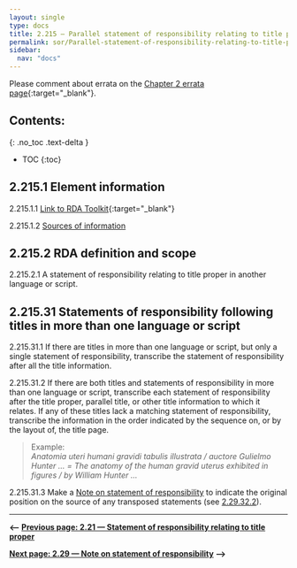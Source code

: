 ```yaml
---
layout: single
type: docs
title: 2.215 — Parallel statement of responsibility relating to title proper
permalink: sor/Parallel-statement-of-responsibility-relating-to-title-proper/
sidebar:
  nav: "docs"
---
```


Please comment about errata on the [Chapter 2 errata page](https://docs.google.com/document/d/1EIUzwP4vZYQVog9SmPqjvr3qqmYzTni4lyz58kmVp7c/edit#heading=h.6ywotc5eqllj){:target="_blank"}.

## Contents:
{: .no_toc .text-delta }

- TOC
{:toc}

## 2.215.1 Element information

<a name="2.215.1.1">2.215.1.1</a> [Link to RDA Toolkit](https://beta.rdatoolkit.org/Content?externalId=en-US_ala-0ab0204b-abfd-34af-add7-1857d6147b10){:target="_blank"}

<a name="2.215.1.2">2.215.1.2</a> [Sources of information](/DCRMR/sor/#2011-sources-of-information)

## 2.215.2 RDA definition and scope

<a name="2.215.2.1">2.215.2.1</a> A statement of responsibility relating to title proper in another language or script.

## 2.215.31 Statements of responsibility following titles in more than one language or script 

<a name="2.215.31.1">2.215.31.1</a> If there are titles in more than one language or script, but only a single statement of responsibility, transcribe the statement of responsibility after all the title information.

<a name="2.215.31.2">2.215.31.2</a> If there are both titles and statements of responsibility in more than one language or script, transcribe each statement of responsibility after the title proper, parallel title, or other title information to which it relates. If any of these titles lack a matching statement of responsibility, transcribe the information in the order indicated by the sequence on, or by the layout of, the title page.

>Example:  
><CITE>Anatomia uteri humani gravidi tabulis illustrata / auctore Gulielmo Hunter ... = The anatomy of the human gravid uterus exhibited in figures / by William Hunter …</CITE>

<a name="2.215.31.3">2.215.31.3</a> Make a [Note on statement of responsibility](/DCRMR/sor/Note-on-statement-of-responsibility/) to indicate the original position on the source of any transposed statements (see [2.29.32.2](/DCRMR/sor/Note-on-statement-of-responsibility/#2.29.32.2)).  

---

**<-- [Previous page: 2.21 — Statement of responsibility relating to title proper](/DCRMR/sor/Statement-of-responsibility-relating-to-title-proper/)**

**[Next page: 2.29 — Note on statement of responsibility](/DCRMR/sor/Note-on-statement-of-responsibility/) -->**